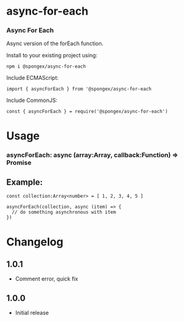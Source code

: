 # async-for-each

### Async For Each
Async version of the forEach function.

Install to your existing project using:
```
npm i @spongex/async-for-each
```

Include ECMAScript:
```
import { asyncForEach } from '@spongex/async-for-each
```

Include CommonJS:
```
const { asyncForEach } = require('@spongex/async-for-each')
```

# Usage

### asyncForEach: async (array:Array<any>, callback:Function) => Promise<void>

## Example:

```
const collection:Array<number> = [ 1, 2, 3, 4, 5 ]

asyncForEach(collection, async (item) => {
  // do something asynchronous with item
})
```

# Changelog

## 1.0.1
- Comment error, quick fix

## 1.0.0
- Initial release
